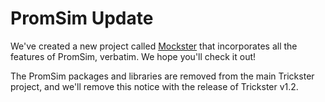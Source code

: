 # PromSim Update

We've created a new project called [Mockster](https://github.com/tricksterproxy/mockster) that incorporates all the features of PromSim, verbatim. We hope you'll check it out!

The PromSim packages and libraries are removed from the main Trickster project, and we'll remove this notice with the release of Trickster v1.2.
